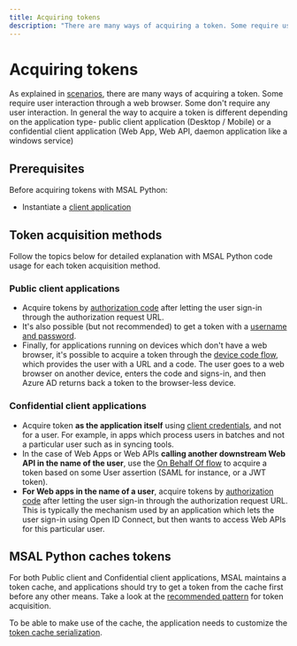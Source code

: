 ```yaml
---
title: Acquiring tokens
description: "There are many ways of acquiring a token. Some require user interaction through a web browser. Some don't require any user interaction."
---
```


# Acquiring tokens

As explained in [scenarios](./scenarios.md), there are many ways of acquiring a token. Some require user interaction through a web browser. Some don't require any user interaction.
In general the way to acquire a token is different depending on the application type-  public client application (Desktop / Mobile) or a confidential client application (Web App, Web API, daemon application like a windows service)

## Prerequisites

Before acquiring tokens with MSAL Python:

- Instantiate a [client application](./client-applications.md)

## Token acquisition methods

Follow the topics below for detailed explanation with MSAL Python code usage for each token acquisition method.

### Public client applications

- Acquire tokens by [authorization code](/azure/active-directory/develop/scenario-desktop-acquire-token?tabs=python#acquiring-a-token-interactively) after letting the user sign-in through the authorization request URL.
- It's also possible (but not recommended) to get a token with a [username and password](/azure/active-directory/develop/scenario-desktop-acquire-token?tabs=python#username--password).
- Finally, for applications running on devices which don't have a web browser, it's possible to acquire a token through the [device code flow](/azure/active-directory/develop/scenario-desktop-acquire-token?tabs=python#command-line-tool-without-web-browser), which provides the user with a URL and a code. The user goes to a web browser on another device, enters the code and signs-in, and then Azure AD returns back a token to the browser-less device.

### Confidential client applications

- Acquire token **as the application itself** using [client credentials](/azure/active-directory/develop/scenario-daemon-acquire-token?tabs=python#acquiretokenforclient-api), and not for a user. For example, in apps which process users in batches and not a particular user such as in syncing tools.
- In the case of Web Apps or Web APIs **calling another downstream Web API in the name of the user**, use the [On Behalf Of flow](/azure/active-directory/develop/v2-oauth2-on-behalf-of-flow) to acquire a token based on some User assertion (SAML for instance, or a JWT token).
- **For Web apps in the name of a user**, acquire tokens by [authorization code](/azure/active-directory/develop/scenario-web-app-call-api-acquire-token?tabs=python) after letting the user sign-in through the authorization request URL. This is typically the mechanism used by an application which lets the user sign-in using Open ID Connect, but then wants to access Web APIs for this particular user.

## MSAL Python caches tokens

For both Public client and Confidential client applications, MSAL maintains a token cache, and applications should try to get a token from the cache first before any other means. Take a look at the [recommended pattern](/azure/active-directory/develop/scenario-desktop-acquire-token?tabs=python) for token acquisition.

To be able to make use of the cache, the application needs to customize the [token cache serialization](/azure/active-directory/develop/msal-python-token-cache-serialization).
